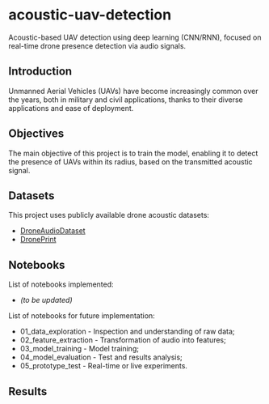 # acoustic-uav-detection
Acoustic-based UAV detection using deep learning (CNN/RNN), focused on real-time drone presence detection via audio signals.



## Introduction
Unmanned Aerial Vehicles (UAVs) have become increasingly common over the years, both in military and civil applications, thanks to their diverse applications and ease of deployment.


## Objectives
The main objective of this project is to train the model, enabling it to detect the presence of UAVs within its radius, based on the transmitted acoustic signal.


## Datasets
This project uses publicly available drone acoustic datasets:
  - [DroneAudioDataset](https://github.com/saraalemadi/DroneAudioDataset)
  - [DronePrint](https://github.com/DronePrint/DronePrint/tree/master)



## Notebooks
List of notebooks implemented:
  - *(to be updated)*

List of notebooks for future implementation:
  -  01_data_exploration - Inspection and understanding of raw data;
  -  02_feature_extraction - Transformation of audio into features;
  -  03_model_training - Model training;
  -  04_model_evaluation - Test and results analysis;
  -  05_prototype_test - Real-time or live experiments.



## Results
